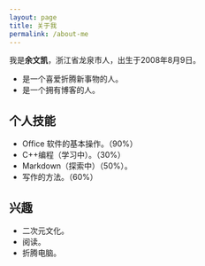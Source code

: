 ```yaml
---
layout: page
title: 关于我
permalink: /about-me
---
```

我是**余文凯**，浙江省龙泉市人，出生于2008年8月9日。
 - 是一个喜爱折腾新事物的人。
 - 是一个拥有博客的人。
<!-- .slide vertical=true -->
## 个人技能
 - Office 软件的基本操作。（90%）
 - C++编程（学习中）。（30%）
 - Markdown（探索中）（50%）。
 - 写作的方法。（60%）
 <!-- .slide vertical=true -->
## 兴趣
 - 二次元文化。
 - 阅读。
 - 折腾电脑。
